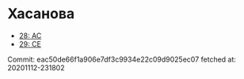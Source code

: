 # Хасанова
- [28: AC](28.md)
- [29: CE](29.md)

Commit: eac50de66f1a906e7df3c9934e22c09d9025ec07
 fetched at: 20201112-231802
